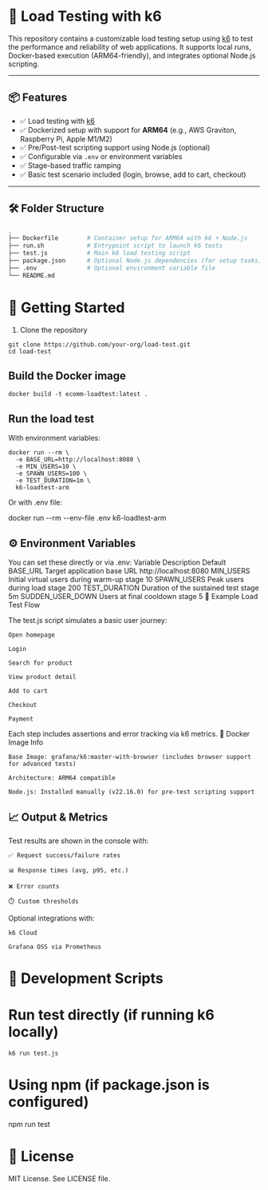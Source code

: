 # 🚀 Load Testing with k6

This repository contains a customizable load testing setup using [k6](https://k6.io/) to test the performance and reliability of web applications. It supports local runs, Docker-based execution (ARM64-friendly), and integrates optional Node.js scripting.

---

## 📦 Features

- ✅ Load testing with [k6](https://k6.io/)
- ✅ Dockerized setup with support for **ARM64** (e.g., AWS Graviton, Raspberry Pi, Apple M1/M2)
- ✅ Pre/Post-test scripting support using Node.js (optional)
- ✅ Configurable via `.env` or environment variables
- ✅ Stage-based traffic ramping
- ✅ Basic test scenario included (login, browse, add to cart, checkout)

---

## 🛠️ Folder Structure

```bash
.
├── Dockerfile        # Container setup for ARM64 with k6 + Node.js
├── run.sh            # Entrypoint script to launch k6 tests
├── test.js           # Main k6 load testing script
├── package.json      # Optional Node.js dependencies (for setup tasks)
├── .env              # Optional environment variable file
└── README.md
```

# 🚀 Getting Started
1. Clone the repository
```
git clone https://github.com/your-org/load-test.git
cd load-test
```
##  Build the Docker image
```
docker build -t ecomm-loadtest:latest .
```

##  Run the load test
With environment variables:

```
docker run --rm \
  -e BASE_URL=http://localhost:8080 \
  -e MIN_USERS=10 \
  -e SPAWN_USERS=100 \
  -e TEST_DURATION=1m \
  k6-loadtest-arm
  ```

Or with .env file:

docker run --rm --env-file .env k6-loadtest-arm

## ⚙️ Environment Variables

You can set these directly or via .env:
Variable	Description	Default
BASE_URL	Target application base URL	http://localhost:8080
MIN_USERS	Initial virtual users during warm-up stage	10
SPAWN_USERS	Peak users during load stage	200
TEST_DURATION	Duration of the sustained test stage	5m
SUDDEN_USER_DOWN	Users at final cooldown stage	5
🧪 Example Load Test Flow

The test.js script simulates a basic user journey:

    Open homepage

    Login

    Search for product

    View product detail

    Add to cart

    Checkout

    Payment

Each step includes assertions and error tracking via k6 metrics.
🐳 Docker Image Info

    Base Image: grafana/k6:master-with-browser (includes browser support for advanced tests)

    Architecture: ARM64 compatible

    Node.js: Installed manually (v22.16.0) for pre-test scripting support

## 📈 Output & Metrics

Test results are shown in the console with:

    ✅ Request success/failure rates

    📊 Response times (avg, p95, etc.)

    ❌ Error counts

    ⏱️ Custom thresholds

Optional integrations with:

    k6 Cloud

    Grafana OSS via Prometheus

# 🧰 Development Scripts

# Run test directly (if running k6 locally)
```
k6 run test.js
```

# Using npm (if package.json is configured)
npm run test

# 📜 License

MIT License. See LICENSE file.